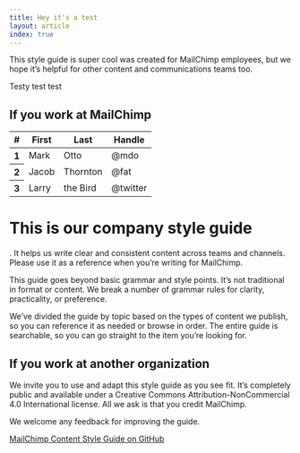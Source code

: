 ```yaml
---
title: Hey it's a test
layout: article
index: true
---
```


This style guide is super cool was created for MailChimp employees, but we hope it’s helpful for other content and communications teams too.

Testy test test

## If you work at MailChimp
<table class="table table-striped">
  <thead>
    <tr>
      <th scope="col">#</th>
      <th scope="col">First</th>
      <th scope="col">Last</th>
      <th scope="col">Handle</th>
    </tr>
  </thead>
  <tbody>
    <tr>
      <th scope="row">1</th>
      <td>Mark</td>
      <td>Otto</td>
      <td>@mdo</td>
    </tr>
    <tr>
      <th scope="row">2</th>
      <td>Jacob</td>
      <td>Thornton</td>
      <td>@fat</td>
    </tr>
    <tr>
      <th scope="row">3</th>
      <td>Larry</td>
      <td>the Bird</td>
      <td>@twitter</td>
    </tr>
  </tbody>
</table>

<h1>This is our company style guide</h1>. It helps us write clear and consistent content across teams and channels. Please use it as a reference when you’re writing for MailChimp.

This guide goes beyond basic grammar and style points. It’s not traditional in format or content. We break a number of grammar rules for clarity, practicality, or preference.

We’ve divided the guide by topic based on the types of content we publish, so you can reference it as needed or browse in order. The entire guide is searchable, so you can go straight to the item you’re looking for.

## If you work at another organization

We invite you to use and adapt this style guide as you see fit. It’s completely public and available under a Creative Commons Attribution-NonCommercial 4.0 International license. All we ask is that you credit MailChimp.

We welcome any feedback for improving the guide.

[MailChimp Content Style Guide on GitHub](https://github.com/mailchimp/content-style-guide)
